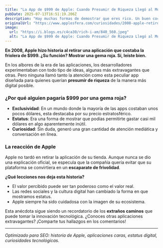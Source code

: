 ```yaml
---
title: "La App de $999 de Apple: Cuando Presumir de Riqueza Llegó al Mundo Digital"
pubDate: 2025-07-13T16:51:19.206Z
description: "Hay muchas formas de demostrar que eres rico. Un buen coche, una buena casa, un reloj de lujo... En 2008, alguien pensó que también podía ser con una..."
originalUrl: "https://www.applesfera.com/curiosidades/2008-apple-retiro-su-tienda-aplicacion-que-costaba-999-dolares-su-unica-funcion-era-mostrar-gema-roja-para-presumir-ser-rico"
image:
  url: "https://i.blogs.es/c4ca30/rich-i-am/840_560.jpeg"
  alt: "La App de $999 de Apple: Cuando Presumir de Riqueza Llegó al Mundo Digital"
---
```


**En 2008, Apple hizo historia al retirar una aplicación que costaba la friolera de $999. ¿Su función? Mostrar una gema roja. Sí, leíste bien.**

En los albores de la era de las aplicaciones, los desarrolladores experimentaban con todo tipo de ideas, algunas más extravagantes que otras. Pero ninguna llamó tanto la atención como esta peculiar app diseñada para quienes querían **presumir de riqueza** de la manera más digital posible.

### ¿Por qué alguien pagaría $999 por una gema roja?

- **Exclusividad**: En un mundo donde la mayoría de las apps costaban unos pocos dólares, esta destacaba por su precio estratosférico.
- **Estatus**: Era una forma de mostrar que podías permitirte gastar casi mil dólares en algo aparentemente inútil.
- **Curiosidad**: Sin duda, generó una gran cantidad de atención mediática y conversación en línea.

### La reacción de Apple

Apple no tardó en retirar la aplicación de su tienda. Aunque nunca se dio una explicación oficial, se especula que la compañía quería evitar que su plataforma se convirtiera en un **escaparate de frivolidad**.

**¿Qué lecciones nos deja esta historia?**

- El valor percibido puede ser tan poderoso como el valor real.
- Las redes sociales y la cultura digital han cambiado la forma en que mostramos estatus.
- Apple siempre ha sido cuidadosa con la imagen de su ecosistema.

Esta anécdota sigue siendo un recordatorio de los **extraños caminos** que puede tomar la innovación tecnológica. ¿Conoces otras aplicaciones extravagantes? ¡Comparte tus hallazgos en los comentarios!

---

*Optimizado para SEO: historia de Apple, aplicaciones caras, estatus digital, curiosidades tecnológicas.*